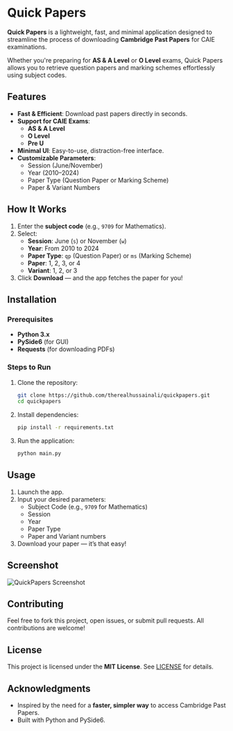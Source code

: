 # Quick Papers

**Quick Papers** is a lightweight, fast, and minimal application designed to streamline the process of downloading **Cambridge Past Papers** for CAIE examinations.  

Whether you're preparing for **AS & A Level** or **O Level** exams, Quick Papers allows you to retrieve question papers and marking schemes effortlessly using subject codes.

## Features

- **Fast & Efficient**: Download past papers directly in seconds.
- **Support for CAIE Exams**:
  - **AS & A Level**
  - **O Level**
  - **Pre U**
- **Minimal UI**: Easy-to-use, distraction-free interface.
- **Customizable Parameters**:
  - Session (June/November)
  - Year (2010–2024)
  - Paper Type (Question Paper or Marking Scheme)
  - Paper & Variant Numbers


## How It Works

1. Enter the **subject code** (e.g., `9709` for Mathematics).
2. Select:
   - **Session**: June (`s`) or November (`w`)
   - **Year**: From 2010 to 2024
   - **Paper Type**: `qp` (Question Paper) or `ms` (Marking Scheme)
   - **Paper**: 1, 2, 3, or 4
   - **Variant**: 1, 2, or 3
3. Click **Download** — and the app fetches the paper for you!


## Installation

### Prerequisites
- **Python 3.x**
- **PySide6** (for GUI)
- **Requests** (for downloading PDFs)

### Steps to Run
1. Clone the repository:
   ```bash
   git clone https://github.com/therealhussainali/quickpapers.git
   cd quickpapers
   ```

2. Install dependencies:
   ```bash
   pip install -r requirements.txt
   ```

3. Run the application:
   ```bash
   python main.py
   ```


## Usage

1. Launch the app.
2. Input your desired parameters:
   - Subject Code (e.g., `9709` for Mathematics)
   - Session
   - Year
   - Paper Type
   - Paper and Variant numbers
3. Download your paper — it’s that easy!


## Screenshot

![QuickPapers Screenshot](https://i.imgur.com/CJVEVHp.png)


## Contributing

Feel free to fork this project, open issues, or submit pull requests. All contributions are welcome!


## License

This project is licensed under the **MIT License**. See [LICENSE](LICENSE) for details.


## Acknowledgments

- Inspired by the need for a **faster, simpler way** to access Cambridge Past Papers.
- Built with Python and PySide6.

